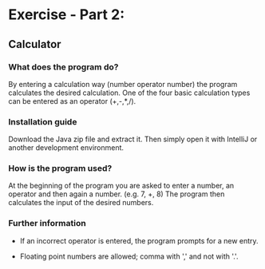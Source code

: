 ﻿# Exercise - Part 2:
## Calculator

### What does the program do?

By entering a calculation way (number operator number) the program calculates the desired calculation. One of the four basic calculation types can be entered as an operator (+,-,*,/).

### Installation guide

Download the Java zip file and extract it. Then simply open it with IntelliJ or another development environment.

### How is the program used?

At the beginning of the program you are asked to enter a number, an operator and then again a number. (e.g. 7, +, 8) The program then calculates the input of the desired numbers.

### Further information

+ If an incorrect operator is entered, the program prompts for a new entry.

+ Floating point numbers are allowed; comma with ',' and not with '.'.
